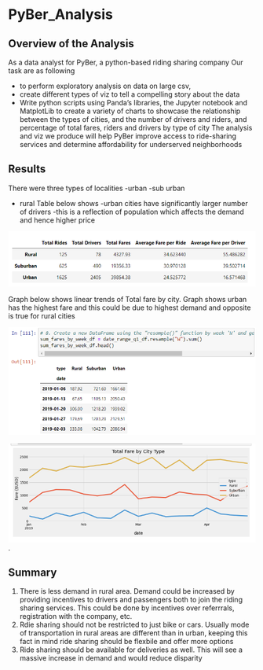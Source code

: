 # PyBer_Analysis

## Overview of the Analysis
As a data analyst for PyBer, a python-based riding sharing company 
Our task are as following 
- to perform exploratory analysis on data on large csv, 
- create different types of viz to tell a compelling story about the data
- Write python scripts using Panda’s libraries, the Jupyter notebook and MatplotLib to create a variety of charts to showcase the relationship between the types of cities, and the number of drivers and riders, and percentage of total fares, riders and drivers by type of city 
The analysis and viz we produce will help PyBer improve access to ride-sharing services and determine affordability for underserved neighborhoods


## Results
There were three types of localities
-urban
-sub urban
- rural
Table below shows
-urban cities have significantly larger number of drivers 
-this is a reflection of population which affects the demand and hence higher price

![](Images/total%20weekly%20fares%20of%20each%20type%20of%20city.png)

Graph below shows linear trends of Total fare by city.
Graph shows urban has the highest fare and this could be due to highest demand and opposite is true for rural cities

![](Images/summary1.png)

![](Images/Total%20Fare%20by%20city%20type.png)
.


## Summary
1. There is less demand in rural area. Demand could be increased by providing incentives to drivers and passengers both to join the riding sharing services. This could be done by incentives over referrrals, registration with the company, etc.
2. Rdie sharing should not be restricted to just bike or cars. Usually mode of transportation in rural areas are different than in urban, keeping this fact in mind ride sharing should be flexbile and offer more options
3. Ride sharing should be available for deliveries as well. This will see a massive increase in demand and would reduce disparity
